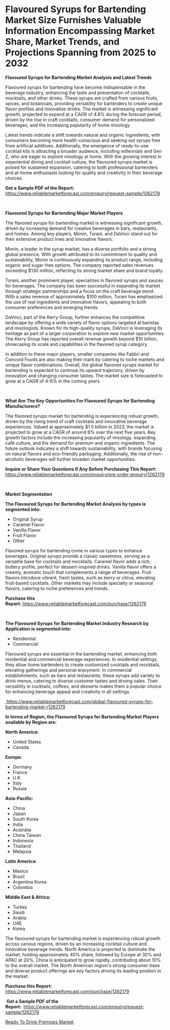 <p><h1>Flavoured Syrups for Bartending Market Size Furnishes Valuable Information Encompassing Market Share, Market Trends, and Projections Spanning from 2025 to 2032</h1></p><p><strong>Flavoured Syrups for Bartending Market Analysis and Latest Trends</strong></p>
<p><p>Flavoured syrups for bartending have become indispensable in the beverage industry, enhancing the taste and presentation of cocktails, mocktails, and other drinks. These syrups are crafted from various fruits, spices, and botanicals, providing versatility for bartenders to create unique flavor profiles and innovative drinks. The market is witnessing significant growth, projected to expand at a CAGR of 4.8% during the forecast period, driven by the rise in craft cocktails, consumer demand for personalized beverages, and the increasing popularity of home mixology. </p><p>Latest trends indicate a shift towards natural and organic ingredients, with consumers becoming more health-conscious and seeking out syrups free from artificial additives. Additionally, the emergence of ready-to-use cocktail kits is attracting a broader audience, including millennials and Gen Z, who are eager to explore mixology at home. With the growing interest in experiential dining and cocktail culture, the flavoured syrups market is poised for sustained expansion, catering to both professional bartenders and at-home enthusiasts looking for quality and creativity in their beverage choices.</p></p>
<p><strong>Get a Sample PDF of the Report:&nbsp;</strong> <a href="https://www.reliablemarketforecast.com/enquiry/request-sample/1262179?utm_campaign=3081&utm_medium=2&utm_source=Github&utm_content=ia&utm_term=07042025&utm_id=flavoured-syrups-for-bartending">https://www.reliablemarketforecast.com/enquiry/request-sample/1262179</a></p>
<p>&nbsp;</p>
<p><strong>Flavoured Syrups for Bartending Major Market Players</strong></p>
<p><p>The flavored syrups for bartending market is witnessing significant growth, driven by increasing demand for creative beverages in bars, restaurants, and homes. Among key players, Monin, Torani, and DaVinci stand out for their extensive product lines and innovative flavors. </p><p>Monin, a leader in the syrup market, has a diverse portfolio and a strong global presence. With growth attributed to its commitment to quality and sustainability, Monin is continuously expanding its product range, including organic and sugar-free options. The company reported sales revenues exceeding $130 million, reflecting its strong market share and brand loyalty.</p><p>Torani, another prominent player, specializes in flavored syrups and sauces for beverages. The company has been successful in expanding its market through strategic partnerships and a focus on the craft beverage trend. With a sales revenue of approximately $100 million, Torani has emphasized the use of real ingredients and innovative flavors, appealing to both consumer preferences and emerging trends.</p><p>DaVinci, part of the Kerry Group, further enhances the competitive landscape by offering a wide variety of flavor options targeted at baristas and mixologists. Known for its high-quality syrups, DaVinci is leveraging its heritage as part of a larger corporation to explore new market opportunities. The Kerry Group has reported overall revenue growth beyond $10 billion, showcasing its scale and capabilities in the flavored syrup category.</p><p>In addition to these major players, smaller companies like Fabbri and Concord Foods are also making their mark by catering to niche markets and unique flavor combinations. Overall, the global flavored syrups market for bartending is expected to continue its upward trajectory, driven by innovation and changing consumer tastes. The market size is forecasted to grow at a CAGR of 4-6% in the coming years.</p></p>
<p>&nbsp;</p>
<p><strong>What Are The Key Opportunities For Flavoured Syrups for Bartending Manufacturers?</strong></p>
<p><p>The flavored syrups market for bartending is experiencing robust growth, driven by the rising trend of craft cocktails and innovative beverage experiences. Valued at approximately $1.5 billion in 2023, the market is projected to grow at a CAGR of around 6% over the next five years. Key growth factors include the increasing popularity of mixology, expanding café culture, and the demand for premium and organic ingredients. The future outlook indicates a shift towards sustainability, with brands focusing on natural flavors and eco-friendly packaging. Additionally, the rise of non-alcoholic beverages will further broaden market opportunities.</p></p>
<p><strong>Inquire or Share Your Questions If Any Before Purchasing This Report:</strong> <a href="https://www.reliablemarketforecast.com/enquiry/pre-order-enquiry/1262179?utm_campaign=3081&utm_medium=2&utm_source=Github&utm_content=ia&utm_term=07042025&utm_id=flavoured-syrups-for-bartending">https://www.reliablemarketforecast.com/enquiry/pre-order-enquiry/1262179</a></p>
<p>&nbsp;</p>
<p><strong>Market Segmentation</strong></p>
<p><strong>The Flavoured Syrups for Bartending Market Analysis by types is segmented into:</strong></p>
<p><ul><li>Original Syrup</li><li>Caramel Flavor</li><li>Vanilla Flavor</li><li>Fruit Flavor</li><li>Other</li></ul></p>
<p><p>Flavored syrups for bartending come in various types to enhance beverages. Original syrups provide a classic sweetness, serving as a versatile base for cocktails and mocktails. Caramel flavor adds a rich, buttery profile, perfect for dessert-inspired drinks. Vanilla flavor offers a creamy, aromatic touch that complements a range of beverages. Fruit flavors introduce vibrant, fresh tastes, such as berry or citrus, elevating fruit-based cocktails. Other markets may include specialty or seasonal flavors, catering to niche preferences and trends.</p></p>
<p><strong>Purchase this Report:&nbsp;</strong><a href="https://www.reliablemarketforecast.com/purchase/1262179?utm_campaign=3081&utm_medium=2&utm_source=Github&utm_content=ia&utm_term=07042025&utm_id=flavoured-syrups-for-bartending">https://www.reliablemarketforecast.com/purchase/1262179</a></p>
<p>&nbsp;</p>
<p><strong>The Flavoured Syrups for Bartending Market Industry Research by Application is segmented into:</strong></p>
<p><ul><li>Residential</li><li>Commercial</li></ul></p>
<p><p>Flavoured syrups are essential in the bartending market, enhancing both residential and commercial beverage experiences. In residential settings, they allow home bartenders to create customized cocktails and mocktails, elevating gatherings and personal enjoyment. In commercial establishments, such as bars and restaurants, these syrups add variety to drink menus, catering to diverse customer tastes and driving sales. Their versatility in cocktails, coffees, and desserts makes them a popular choice for enhancing beverage appeal and creativity in all settings.</p></p>
<p><a href="https://www.reliablemarketforecast.com/global-flavoured-syrups-for-bartending-market-r1262179?utm_campaign=3081&utm_medium=2&utm_source=Github&utm_content=ia&utm_term=07042025&utm_id=flavoured-syrups-for-bartending">&nbsp;https://www.reliablemarketforecast.com/global-flavoured-syrups-for-bartending-market-r1262179</a></p>
<p><strong>In terms of Region, the Flavoured Syrups for Bartending Market Players available by Region are:</strong></p>
<p>
    <p> <strong> North America: </strong>
        <ul>
            <li>United States</li>
            <li>Canada</li>
        </ul>
        </p> 
    <p> <strong> Europe: </strong>
        <ul>
            <li>Germany</li>
            <li>France</li>
            <li>U.K.</li>
            <li>Italy</li>
            <li>Russia</li>
        </ul>
        </p> 
    <p> <strong> Asia-Pacific: </strong>
        <ul>
            <li>China</li>
            <li>Japan</li>
            <li>South Korea</li>
            <li>India</li>
            <li>Australia</li>
            <li>China Taiwan</li>
            <li>Indonesia</li>
            <li>Thailand</li>
            <li>Malaysia</li>
        </ul>
        </p> 
    <p> <strong> Latin America: </strong>
        <ul>
            <li>Mexico</li>
            <li>Brazil</li>
            <li>Argentina Korea</li>
            <li>Colombia</li>
        </ul>
        </p> 
    <p> <strong> Middle East & Africa: </strong>
        <ul>
            <li>Turkey</li>
            <li>Saudi</li>
            <li>Arabia</li>
            <li>UAE</li>
            <li>Korea</li>
        </ul>
    </p>
    </p>
<p><p>The flavoured syrups for bartending market is experiencing robust growth across various regions, driven by an increasing cocktail culture and innovative beverage trends. North America is projected to dominate the market, holding approximately 40% share, followed by Europe at 30% and APAC at 20%. China is anticipated to grow rapidly, contributing about 10% to the overall market. The North American region's strong consumer base and diverse product offerings are key factors driving its leading position in the market.</p></p>
<p><strong>Purchase this Report: </strong><a href="https://www.reliablemarketforecast.com/purchase/1262179?utm_campaign=3081&utm_medium=2&utm_source=Github&utm_content=ia&utm_term=07042025&utm_id=flavoured-syrups-for-bartending">https://www.reliablemarketforecast.com/purchase/1262179</a></p>
<p>&nbsp;<strong>Get a Sample PDF of the Report:&nbsp;&nbsp;</strong><a href="https://www.reliablemarketforecast.com/enquiry/request-sample/1262179?utm_campaign=3081&utm_medium=2&utm_source=Github&utm_content=ia&utm_term=07042025&utm_id=flavoured-syrups-for-bartending">https://www.reliablemarketforecast.com/enquiry/request-sample/1262179</a></p>
<p><strong></strong></p>
<p><p><a href="https://github.com/beroxiluwaya/Market-Research-Report-List-1/blob/main/ready-to-drink-premixes-market.md?utm_campaign=3081&utm_medium=2&utm_source=Github&utm_content=ia&utm_term=07042025&utm_id=flavoured-syrups-for-bartending">Ready To Drink Premixes Market</a></p></p>